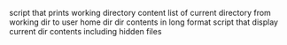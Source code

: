 script that prints working directory
content list of current directory
from working dir to user home dir
dir contents in long format
script that display current dir contents including hidden files
